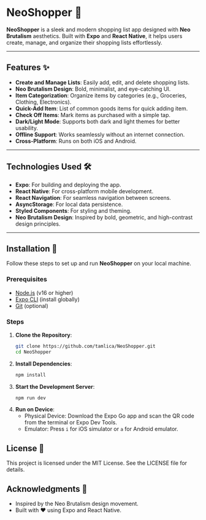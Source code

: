 # NeoShopper 🛒

**NeoShopper** is a sleek and modern shopping list app designed with **Neo Brutalism** aesthetics. Built with **Expo** and **React Native**, it helps users create, manage, and organize their shopping lists effortlessly.

<!-- ![NeoShopper Screenshot](https://via.placeholder.com/800x400.png?text=NeoShopper+Screenshots)  
*(Replace this with actual screenshots of your app)* -->

---

## Features ✨

- **Create and Manage Lists**: Easily add, edit, and delete shopping lists.
- **Neo Brutalism Design**: Bold, minimalist, and eye-catching UI.
- **Item Categorization**: Organize items by categories (e.g., Groceries, Clothing, Electronics).
- **Quick-Add Item**: List of common goods items for quick adding item.
- **Check Off Items**: Mark items as purchased with a simple tap.
- **Dark/Light Mode**: Supports both dark and light themes for better usability.
- **Offline Support**: Works seamlessly without an internet connection.
- **Cross-Platform**: Runs on both iOS and Android.

---

## Technologies Used 🛠️

- **Expo**: For building and deploying the app.
- **React Native**: For cross-platform mobile development.
- **React Navigation**: For seamless navigation between screens.
- **AsyncStorage**: For local data persistence.
- **Styled Components**: For styling and theming.
- **Neo Brutalism Design**: Inspired by bold, geometric, and high-contrast design principles.

---

## Installation 🚀

Follow these steps to set up and run **NeoShopper** on your local machine.

### Prerequisites

- [Node.js](https://nodejs.org/) (v16 or higher)
- [Expo CLI](https://docs.expo.dev/get-started/installation/) (install globally)
- [Git](https://git-scm.com/) (optional)

### Steps

1. **Clone the Repository**:
   ```bash
   git clone https://github.com/tamlica/NeoShopper.git
   cd NeoShopper
   ```
2. **Install Dependencies**:
   ```bash
   npm install
   ```
3. **Start the Development Server**:
   ```bash
   npm run dev
   ```
4. **Run on Device**:
   - Physical Device: Download the Expo Go app and scan the QR code
   from the terminal or Expo Dev Tools.
   - Emulator: Press `i` for iOS simulator or `a` for Android emulator.

## License 📜
This project is licensed under the MIT License. See the LICENSE file for details.

## Acknowledgments 🙏
- Inspired by the Neo Brutalism design movement.
- Built with ❤️ using Expo and React Native.